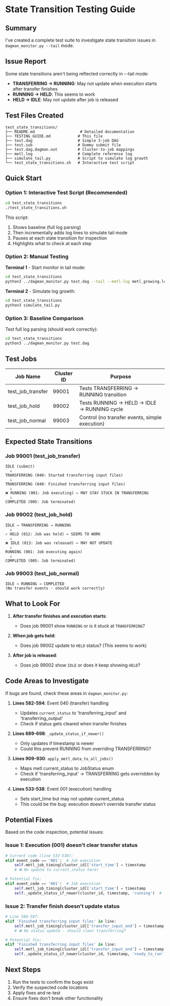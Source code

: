 # State Transition Testing Guide

## Summary

I've created a complete test suite to investigate state transition issues in `dagman_monitor.py --tail` mode.

## Issue Report

Some state transitions aren't being reflected correctly in --tail mode:
- **TRANSFERRING → RUNNING**: May not update when execution starts after transfer finishes
- **RUNNING → HELD**: This seems to work
- **HELD → IDLE**: May not update after job is released

## Test Files Created

```
test_state_transitions/
├── README.md                    # Detailed documentation
├── TESTING_GUIDE.md            # This file
├── test.dag                    # Simple 3-job DAG
├── test.sub                    # Dummy submit file
├── test.dag.dagman.out         # Cluster-to-job mappings
├── metl.log                    # Complete reference log
├── simulate_tail.py            # Script to simulate log growth
└── test_state_transitions.sh   # Interactive test script
```

## Quick Start

### Option 1: Interactive Test Script (Recommended)

```bash
cd test_state_transitions
./test_state_transitions.sh
```

This script:
1. Shows baseline (full log parsing)
2. Then incrementally adds log lines to simulate tail mode
3. Pauses at each state transition for inspection
4. Highlights what to check at each step

### Option 2: Manual Testing

**Terminal 1** - Start monitor in tail mode:
```bash
cd test_state_transitions
python3 ../dagman_monitor.py test.dag --tail --metl-log metl_growing.log
```

**Terminal 2** - Simulate log growth:
```bash
cd test_state_transitions
python3 simulate_tail.py
```

### Option 3: Baseline Comparison

Test full log parsing (should work correctly):
```bash
cd test_state_transitions
python3 ../dagman_monitor.py test.dag
```

## Test Jobs

| Job Name | Cluster ID | Purpose |
|----------|------------|---------|
| test_job_transfer | 99001 | Tests TRANSFERRING → RUNNING transition |
| test_job_hold | 99002 | Tests RUNNING → HELD → IDLE → RUNNING cycle |
| test_job_normal | 99003 | Control (no transfer events, simple execution) |

## Expected State Transitions

### Job 99001 (test_job_transfer)
```
IDLE (submit)
  ↓
TRANSFERRING (040: Started transferring input files)
  ↓
TRANSFERRING (040: Finished transferring input files)  
  ↓
❌ RUNNING (001: Job executing) ← MAY STAY STUCK IN TRANSFERRING
  ↓
COMPLETED (005: Job terminated)
```

### Job 99002 (test_job_hold)
```
IDLE → TRANSFERRING → RUNNING
  ↓
✓ HELD (012: Job was held) ← SEEMS TO WORK
  ↓
❌ IDLE (013: Job was released) ← MAY NOT UPDATE
  ↓
RUNNING (001: Job executing again)
  ↓
COMPLETED (005: Job terminated)
```

### Job 99003 (test_job_normal)
```
IDLE → RUNNING → COMPLETED
(No transfer events - should work correctly)
```

## What to Look For

1. **After transfer finishes and execution starts**:
   - Does job 99001 show `RUNNING` or is it stuck at `TRANSFERRING`?

2. **When job gets held**:
   - Does job 99002 update to `HELD` status? (This seems to work)

3. **After job is released**:
   - Does job 99002 show `IDLE` or does it keep showing `HELD`?

## Code Areas to Investigate

If bugs are found, check these areas in `dagman_monitor.py`:

1. **Lines 582-594**: Event 040 (transfer) handling
   - Updates `current_status` to 'transferring_input' and 'transferring_output'
   - Check if status gets cleared when transfer finishes

2. **Lines 689-698**: `_update_status_if_newer()`
   - Only updates if timestamp is newer
   - Could this prevent RUNNING from overriding TRANSFERRING?

3. **Lines 909-930**: `apply_metl_data_to_all_jobs()`
   - Maps metl current_status to JobStatus enum
   - Check if 'transferring_input' → TRANSFERRING gets overridden by execution

4. **Lines 533-538**: Event 001 (execution) handling
   - Sets start_time but may not update current_status
   - This could be the bug: execution doesn't override transfer status

## Potential Fixes

Based on the code inspection, potential issues:

### Issue 1: Execution (001) doesn't clear transfer status
```python
# Current code (line 533-538):
elif event_code == '001':  # Job execution
    self.metl_job_timing[cluster_id]['start_time'] = timestamp
    # ❌ No update to current_status here!

# Potential fix:
elif event_code == '001':  # Job execution
    self.metl_job_timing[cluster_id]['start_time'] = timestamp
    self._update_status_if_newer(cluster_id, timestamp, 'running')  # ✓ Add this
```

### Issue 2: Transfer finish doesn't update status
```python
# Line 586-587:
elif 'Finished transferring input files' in line:
    self.metl_job_timing[cluster_id]['transfer_input_end'] = timestamp
    # ❌ No status update - should clear transferring?

# Potential fix:
elif 'Finished transferring input files' in line:
    self.metl_job_timing[cluster_id]['transfer_input_end'] = timestamp
    self._update_status_if_newer(cluster_id, timestamp, 'ready_to_run')  # ✓ Add this
```

## Next Steps

1. Run the tests to confirm the bugs exist
2. Verify the suspected code locations
3. Apply fixes and re-test
4. Ensure fixes don't break other functionality
